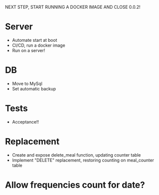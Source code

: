 NEXT STEP, START RUNNING A DOCKER IMAGE AND CLOSE 0.0.2!

# Server
 - Automate start at boot
 - CI/CD, run a docker image
 - Run on a server!

# DB
 - Move to MySql
 - Set automatic backup

# Tests
 - Acceptance!!

# Replacement
- Create and expose delete_meal function, updating counter table
- Implement "DELETE" replacement, restoring counting on meal_counter table

# Allow frequencies count for date?